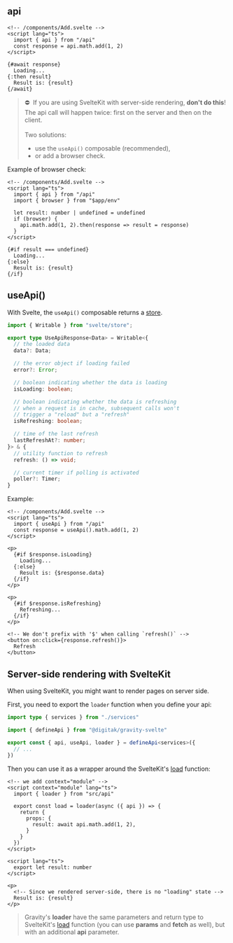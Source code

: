
## api

```svelte
<!-- /components/Add.svelte -->
<script lang="ts">
  import { api } from "/api"
  const response = api.math.add(1, 2)
</script>

{#await response}
  Loading...
{:then result}
  Result is: {result}
{/await}
```

> ⛔️&nbsp; If you are using SvelteKit with server-side rendering, **don't do this**! The api call will happen twice: first on the server and then on the client.<br><br>Two solutions:
> - use the `useApi()` composable (recommended),
> - or add a browser check.

Example of browser check:

```svelte
<!-- /components/Add.svelte -->
<script lang="ts">
  import { api } from "/api"
  import { browser } from "$app/env"

  let result: number | undefined = undefined
  if (browser) {
    api.math.add(1, 2).then(response => result = response)
  }
</script>

{#if result === undefined}
  Loading...
{:else}
  Result is: {result}
{/if}
```

## useApi()

With Svelte, the `useApi()` composable returns a [store](https://svelte.dev/docs#component-format-script-4-prefix-stores-with-$-to-access-their-values).

```ts
import { Writable } from "svelte/store";

export type UseApiResponse<Data> = Writable<{
  // the loaded data
  data?: Data;

  // the error object if loading failed
  error?: Error;

  // boolean indicating whether the data is loading
  isLoading: boolean; 

  // boolean indicating whether the data is refreshing
  // when a request is in cache, subsequent calls won't
  // trigger a "reload" but a "refresh"
  isRefreshing: boolean;

  // time of the last refresh
  lastRefreshAt?: number;
}> & {
  // utility function to refresh 
  refresh: () => void;

  // current timer if polling is activated
  poller?: Timer;
}
```

Example:

```svelte
<!-- /components/Add.svelte -->
<script lang="ts">
  import { useApi } from "/api"
  const response = useApi().math.add(1, 2)
</script>

<p>
  {#if $response.isLoading}
    Loading...
  {:else}
    Result is: {$response.data}
  {/if}
</p>

<p>
  {#if $response.isRefreshing}
    Refreshing...
  {/if}
</p>

<!-- We don't prefix with '$' when calling `refresh()` -->
<button on:click={response.refresh()}>
  Refresh
</button>
```

## Server-side rendering with SvelteKit

When using SvelteKit, you might want to render pages on server side.

First, you need to export the `loader` function when you define your api:

```typescript
import type { services } from "./services"

import { defineApi } from "@digitak/gravity-svelte"

export const { api, useApi, loader } = defineApi<services>({
  // ...
})
```

Then you can use it as a wrapper around the SvelteKit's [load](https://kit.svelte.dev/docs/loading) function:

```svelte
<!-- we add context="module" -->
<script context="module" lang="ts">
  import { loader } from "src/api"

  export const load = loader(async ({ api }) => {
    return {
      props: {
        result: await api.math.add(1, 2),
      }
    }
  })
</script>

<script lang="ts">
  export let result: number
</script>

<p>
  <!-- Since we rendered server-side, there is no "loading" state -->
  Result is: {result}
</p>
```

> Gravity's **loader** have the same parameters and return type to SvelteKit's [load](https://kit.svelte.dev/docs/loading) function (you can use **params** and **fetch** as well), but with an additional **api** parameter.
